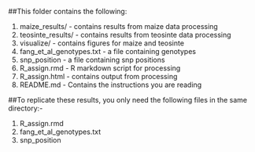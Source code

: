 ##This folder contains the following:

1. maize_results/ - contains results from maize data processing
2. teosinte_results/ - contains results from teosinte data processing
3. visualize/ - contains figures for maize and teosinte
4. fang_et_al_genotypes.txt - a file containing genotypes
5. snp_position - a file containing snp positions
6. R_assign.rmd - R markdown script for processing
7. R_assign.html - contains output from processing
8. README.md - Contains the instructions you are reading


##To replicate these results, you only need the following files in the same directory:-
1. R_assign.rmd
2. fang_et_al_genotypes.txt
3. snp_position